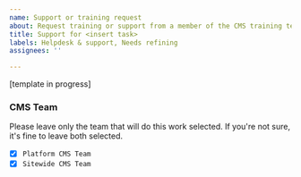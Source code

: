 ```yaml
---
name: Support or training request
about: Request training or support from a member of the CMS training team.
title: Support for <insert task>
labels: Helpdesk & support, Needs refining
assignees: ''

---
```


[template in progress]

### CMS Team

Please leave only the team that will do this work selected. If you're not sure, it's fine to leave both selected.

- [x] `Platform CMS Team`
- [x] `Sitewide CMS Team`
